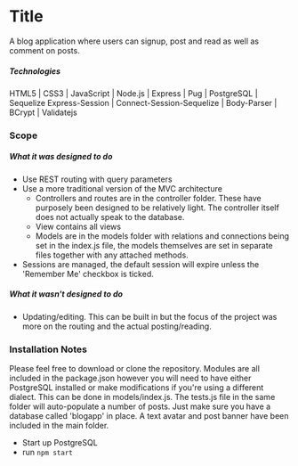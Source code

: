 # Title
A blog application where users can signup, post and read as well as comment on posts.

##### Technologies
HTML5 | CSS3 | JavaScript | Node.js | Express | Pug | PostgreSQL | Sequelize
Express-Session | Connect-Session-Sequelize | Body-Parser | BCrypt | Validatejs

### Scope
##### What it was designed to do
+ Use REST routing with query parameters
+ Use a more traditional version of the MVC architecture
    * Controllers and routes are in the controller folder. These have purposely been designed to be relatively light. The controller itself does not actually speak to the database.
    * View contains all views
    * Models are in the models folder with relations and connections being set in the index.js file, the models themselves are set in separate files together with any attached methods.
+ Sessions are managed, the default session will expire unless the 'Remember Me' checkbox is ticked.

##### What it wasn't designed to do
- Updating/editing. This can be built in but the focus of the project was more on the routing and the actual posting/reading.

### Installation Notes
Please feel free to download or clone the repository. Modules are all included in the package.json however you will need to have either PostgreSQL installed or make modifications if you're using a different dialect. This can be done in models/index.js. The tests.js file in the same folder will auto-populate a number of posts. Just make sure you have a database called 'blogapp' in place. A text avatar and post banner have been included in the main folder.

- Start up PostgreSQL
- run `npm start`
